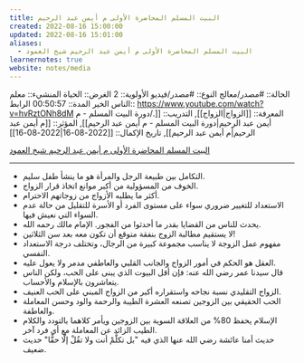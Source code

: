 ```yaml
---
title: البيت المسلم المحاضرة الأولى م أيمن عبد الرحيم
created: 2022-08-16 15:00:00
updated: 2022-08-16 15:01:00
aliases:
  - البيت المسلم المحاضرة الأولى م أيمن عبد الرحيم شيخ العمود
learnernotes: true
website: notes/media
---
```


الحالة:: #مصدر/معالج
النوع:: #مصدر/فيديو
اﻷولوية:: 2
الغرض:: الحياة
المنشيء:: معلم الناس الخير
المدة:: 00:50:57
الرابط:: <https://www.youtube.com/watch?v=hvRztONh8dM>
المعرفة:: [[الزواج|الزواج]],
التدريب:: [[./دورة البيت المسلم - م أيمن عبد الرحيم|دورة البيت المسلم - م أيمن عبد الرحيم]],
المؤثر:: [[م أيمن عبد الرحيم|م أيمن عبد الرحيم]],
تاريخ اﻹكمال::  [[2022-08-16|2022-08-16]]

[البيت المسلم المحاضرة الأولى م أيمن عبد الرحيم شيخ العمود](https://www.youtube.com/watch?v=hvRztONh8dM)

---

- التكامل بين طبيعة الرجل والمرأة هو ما ينشأ طفل سليم.
- الخوف من المسؤولية من أكبر موانع اتخاذ قرار الزواج.
- أكثر ما يطلبه الأزواج من زوجاتهم الاحترام.
- الاستعداد للتغيير ضروري سواء على مستوى الفرد أو الأسرة للتقليل من حالة عدم السواء التي نعيش فيها.
- يحدث للناس من القضايا بقدر ما أحدثوا من الفجور. الإمام مالك رحمه الله.
- لا يستقيم مطالبة الزوج بنفقة متوقع أن تكون معه بعد سن الثلاثين!
- مفهوم عمل الزوجة لا يناسب مجموعة كبيرة من الرجال، وتختلف درجة الاستعداد النفسي.
- العقل هو الحكم في أمور الزواج والجانب القلبي والعاطفي مدمر ولا يعول عليه.
- قال سيدنا عمر رضي الله عنه: فإن أقل البيوت الذي يبنى على الحب، ولكن الناس يتعاشرون بالإسلام والأحساب.
- الزواج التقليدي نسبة نجاحه واستقراره أكبر من الزواج المبني على الحب العنيف.
- الحب الحقيقي بين الزوجين تصنعه العشرة الطيبة والرحمة والود وحسن المعاملة والعاطفة.
- الإسلام يحفظ 80% من العلاقة السوية بين الزوجين ويأمر كلاهما بالتودد والكلام الطيب الزائد عن المعاملة مع أي فرد آخر.
- حديث أمنا عائشة رضي الله عنها الذي فيه "بل تكلَّمْ أنت ولا تقُلْ إلَّا حقًّا" حديث ضعيف.
